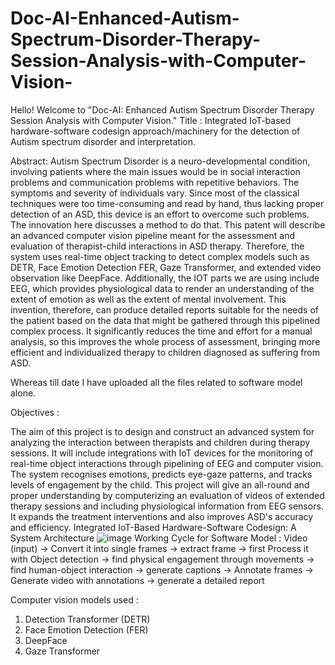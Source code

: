 # Doc-AI-Enhanced-Autism-Spectrum-Disorder-Therapy-Session-Analysis-with-Computer-Vision-

Hello! Welcome to "Doc-AI: Enhanced Autism Spectrum Disorder Therapy Session Analysis with Computer Vision."
Title : Integrated IoT-based hardware-software codesign approach/machinery for the detection of Autism spectrum disorder and interpretation.

Abstract: Autism Spectrum Disorder is a neuro-developmental condition, involving patients where the main issues would be in social interaction problems and communication problems with repetitive behaviors. The symptoms and severity of individuals vary. Since most of the classical techniques were too time-consuming and read by hand, thus lacking proper detection of an ASD, this device is an effort to overcome such problems. The innovation here discusses a method to do that. This patent will describe an advanced computer vision pipeline meant for the assessment and evaluation of therapist-child interactions in ASD therapy. Therefore, the system uses real-time object tracking to detect complex models such as DETR, Face Emotion Detection FER, Gaze Transformer, and extended video observation like DeepFace. Additionally, the IOT parts we are using include EEG, which provides physiological data to render an understanding of the extent of emotion as well as the extent of mental involvement. This invention, therefore, can produce detailed reports suitable for the needs of the patient based on the data that might be gathered through this pipelined complex process.
It significantly reduces the time and effort for a manual analysis, so this improves the whole process of assessment, bringing more efficient and individualized therapy to children diagnosed as suffering from ASD.

Whereas till date I have uploaded all the files related to software model alone.

Objectives :

The aim of this project is to design and construct an advanced system for analyzing the interaction between therapists and children during therapy sessions.
It will include integrations with IoT devices for the monitoring of real-time object interactions through pipelining of EEG and computer vision.
The system recognises emotions, predicts eye-gaze patterns, and tracks levels of engagement by the child.
This project will give an all-round and proper understanding by computerizing an evaluation of videos of extended therapy sessions and including physiological information from EEG sensors. It expands the treatment interventions and also improves ASD's accuracy and efficiency. 
Integrated IoT-Based Hardware-Software Codesign: A System Architecture
![image](https://github.com/user-attachments/assets/b9531277-c873-40ba-ad9c-b7c9879883bf)
Working Cycle for Software Model : Video (input) -> Convert it into single frames -> extract frame -> first Process it with Object detection -> find physical engagement through movements -> find human-object interaction -> generate captions -> Annotate frames -> Generate video with annotations -> generate a detailed report

Computer vision models used :
1. Detection Transformer (DETR)
2. Face Emotion Detection (FER)
3. DeepFace
4. Gaze Transformer

